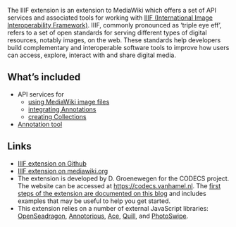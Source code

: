 The IIIF extension is an extension to MediaWiki which offers a set of API services and associated tools for working with [IIIF (International Image Interoperability Framework)](https://iiif.io/). IIIF, commonly pronounced as ‘triple eye eff’, refers to a set of open standards for serving different types of digital resources, notably images, on the web. These standards help developers build complementary and interoperable software tools to improve how users can access, explore, interact with and share digital media.

## What’s included
- API services for
    - [using MediaWiki image files]({urlBase}/Special:IIIF/case-mw-images)
    - [integrating Annotations]({urlBase}/Special:IIIF/case-smw-annotations)
    - [creating Collections]({urlBase}/Special:IIIF/case-collections)
- [Annotation tool]({urlBase}/Special:IIIF/iiif-annotator)

## Links
- [IIIF extension on Github](https://github.com/a-g-van-hamel-foundation/IIIF)
- [IIIF extension on mediawiki.org](https://www.mediawiki.org/wiki/Extension:IIIF)
- The extension is developed by D. Groenewegen for the CODECS project. The website can be accessed at https://codecs.vanhamel.nl. The [first steps of the extension are documented on this blog](https://codecs.vanhamel.nl/Show:Lab/IIIF) and includes examples that may be useful to help you get started.
- This extension relies on a number of external JavaScript libraries: [OpenSeadragon](https://openseadragon.github.io), [Annotorious](https://annotorious.dev), [Ace](https://ace.c9.io), [Quill](https://quilljs.com), and [PhotoSwipe](https://photoswipe.com/). 
